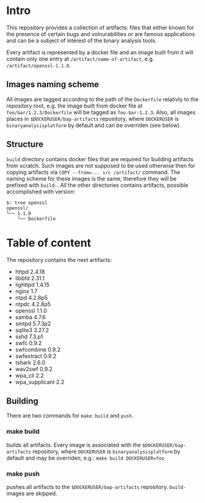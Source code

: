 
# Intro

This repository provides a collection of artifacts: files that either known
for the presence of certain bugs and volnurabilities or are
famous applications and can be a subject of interest of the binary analysis tools.

Every artifact is represented by a docker file and an image built from it will contain
only one entry at `/artifact/name-of-artifact`, e.g. `/artifact/openssl-1.1.0`.

## Images naming scheme

All images are tagged according to the path of the `Dockerfile` relativly to the repository root,
e.g. the image built from docker file at `foo/bar/1.2.3/Dockerfile` will be tagged as `foo-bar-1.2.3`.
Also, all images places in `$DOCKERUSER/bap-artifacts` repository, where `DOCKERUSER` is
`binaryanalysisplatform` by default and can be overriden (see below).


## Structure

`build` directory contains docker files that are required for building artifacts from scratch.
Such images are not supposed to be used otherwise then for copying artifacts via
`COPY --from=... src /artifact/` command.
The naming scheme for these images is the same, therefore they will be prefixed with `build-`.
All the other directories contains artifacts, possible accomplished with version:

```
$: tree openssl
openssl/
└── 1.1.0
    └── Dockerfile
```

# Table of content
The repository contains the next artifacts:
- httpd 2.4.18
- libbfd 2.31.1
- lighttpd 1.4.15
- nginx 1.7
- ntpd 4.2.8p5
- ntpdc 4.2.8p5
- openssl 1.1.0
- samba 4.7.6
- smtpd 5.7.3p2
- sqlite3 3.27.2
- sshd 7.3.p1
- swfc 0.9.2
- swfcombine 0.9.2
- swfextract 0.9.2
- tshark 2.6.0
- wav2swf 0.9.2
- wpa_cli 2.2
- wpa_supplicant 2.2


## Building

There are two commands for `make`: `build` and `push`.

### make build

builds all artifacts. Every image is associated with the `$DOCKERUSER/bap-artifacts` repository,
where `DOCKERUSER` is `binaryanalysisplatform` by default and may be overriden, e.g.:
`make build DOCKERUSER=foo`

### make push
pushes all artifacts to the `$DOCKERUSER/bap-artifacts` repository.
`build-` images are skipped.
